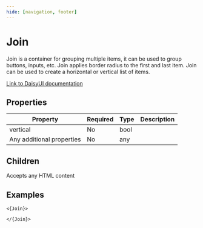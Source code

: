 ```yaml
---
hide: [navigation, footer]
---
```

# Join

Join is a container for grouping multiple items, it can be used to group buttons, inputs, etc. Join applies border radius to the first and last item. Join can be used to create a horizontal or vertical list of items.

[Link to DaisyUI documentation](https://daisyui.com/components/join/)


## Properties

| Property | Required | Type | Description |
|----------|----------|------|-------------|
|vertical|No|bool||
|Any additional properties|No|any||

## Children

Accepts any HTML content

## Examples

```
<{Join}>

</{Join}>
```